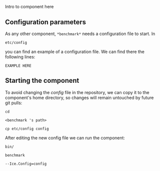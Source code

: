 ```
```
#
``` benchmark
```
Intro to component here


## Configuration parameters
As any other component,
``` *benchmark* ```
needs a configuration file to start. In

    etc/config

you can find an example of a configuration file. We can find there the following lines:

    EXAMPLE HERE

    
## Starting the component
To avoid changing the *config* file in the repository, we can copy it to the component's home directory, so changes will remain untouched by future git pulls:

    cd

``` <benchmark 's path> ```

    cp etc/config config
    
After editing the new config file we can run the component:

    bin/

```benchmark ```

    --Ice.Config=config
